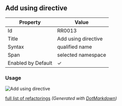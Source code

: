 ## Add using directive

| Property           | Value               |
| ------------------ | ------------------- |
| Id                 | RR0013              |
| Title              | Add using directive |
| Syntax             | qualified name      |
| Span               | selected namespace  |
| Enabled by Default | &#x2713;            |

### Usage

![Add using directive](../../images/refactorings/AddUsingDirective.png)

[full list of refactorings](Refactorings.md)
*\(Generated with [DotMarkdown](http://github.com/JosefPihrt/DotMarkdown)\)*